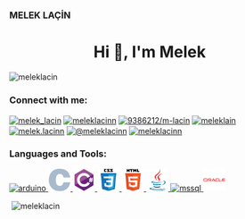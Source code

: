 ### MELEK LAÇİN 

<!--
**meleklacin/meleklacin** is a ✨ _special_ ✨ repository because its `README.md` (this file) appears on your GitHub profile.
### MELEK LAÇİN 
Programming Languages 🚀



![c#](https://github.com/meleklacin/meleklacin/blob/main/img/c%23.jpg)
![html](https://github.com/meleklacin/meleklacin/blob/main/img/css.png)
![css](https://github.com/meleklacin/meleklacin/blob/main/img/html.jpg)
![java](https://github.com/meleklacin/meleklacin/blob/main/img/java.png)


[![GitHub](https://github-readme-stats-meleklacin.vercel.app/api?username=meleklacin&show_icons=true&bg_color=30,e96443,904e95&title_color=fff&text_color=fff)](https://github.com/meleklacin)




Connect with me 😃

Here are some ideas to get you started:

- 🔭 I’m currently working on ...
- 🌱 I’m currently learning ...
- 👯 I’m looking to collaborate on ...
- 🤔 I’m looking for help with ...
- 💬 Ask me about ...
- 📫 How to reach me: ...
- 😄 Pronouns: ...
- ⚡ Fun fact: ...
-->
<h1 align="center">Hi 👋, I'm Melek</h1>
<p align="left"> <img src="https://komarev.com/ghpvc/?username=meleklacin&label=Profile%20views&color=0e75b6&style=flat" alt="meleklacin" /> </p>

<h3 align="left">Connect with me:</h3>
<p align="left">
<a href="https://twitter.com/melek_lacin" target="blank"><img align="center" src="https://cdn.jsdelivr.net/npm/simple-icons@3.0.1/icons/twitter.svg" alt="melek_lacin" height="30" width="40" /></a>
<a href="https://linkedin.com/in/meleklacinn" target="blank"><img align="center" src="https://cdn.jsdelivr.net/npm/simple-icons@3.0.1/icons/linkedin.svg" alt="meleklacinn" height="30" width="40" /></a>
<a href="https://stackoverflow.com/users/9386212/m-lacin" target="blank"><img align="center" src="https://cdn.jsdelivr.net/npm/simple-icons@3.0.1/icons/stackoverflow.svg" alt="9386212/m-lacin" height="30" width="40" /></a>
<a href="https://kaggle.com/meleklain" target="blank"><img align="center" src="https://cdn.jsdelivr.net/npm/simple-icons@3.0.1/icons/kaggle.svg" alt="meleklain" height="30" width="40" /></a>
<a href="https://instagram.com/melek.lacinn" target="blank"><img align="center" src="https://cdn.jsdelivr.net/npm/simple-icons@3.0.1/icons/instagram.svg" alt="melek.lacinn" height="30" width="40" /></a>
<a href="https://medium.com/@meleklacinn" target="blank"><img align="center" src="https://cdn.jsdelivr.net/npm/simple-icons@3.0.1/icons/medium.svg" alt="@meleklacinn" height="30" width="40" /></a>
<a href="https://www.hackerrank.com/meleklacinn" target="blank"><img align="center" src="https://cdn.jsdelivr.net/npm/simple-icons@3.0.1/icons/hackerrank.svg" alt="meleklacinn" height="30" width="40" /></a>
</p>

<h3 align="left">Languages and Tools:</h3>
<p align="left"> <a href="https://www.arduino.cc/" target="_blank"> <img src="https://cdn.worldvectorlogo.com/logos/arduino-1.svg" alt="arduino" width="40" height="40"/> </a> <a href="https://www.cprogramming.com/" target="_blank"> <img src="https://raw.githubusercontent.com/devicons/devicon/master/icons/c/c-original.svg" alt="c" width="40" height="40"/> </a> <a href="https://www.w3schools.com/cs/" target="_blank"> <img src="https://raw.githubusercontent.com/devicons/devicon/master/icons/csharp/csharp-original.svg" alt="csharp" width="40" height="40"/> </a> <a href="https://www.w3schools.com/css/" target="_blank"> <img src="https://raw.githubusercontent.com/devicons/devicon/master/icons/css3/css3-original-wordmark.svg" alt="css3" width="40" height="40"/> </a> <a href="https://www.w3.org/html/" target="_blank"> <img src="https://raw.githubusercontent.com/devicons/devicon/master/icons/html5/html5-original-wordmark.svg" alt="html5" width="40" height="40"/> </a> <a href="https://www.java.com" target="_blank"> <img src="https://raw.githubusercontent.com/devicons/devicon/master/icons/java/java-original.svg" alt="java" width="40" height="40"/> </a> <a href="https://www.microsoft.com/en-us/sql-server" target="_blank"> <img src="https://cdn.worldvectorlogo.com/logos/microsoft-sql-server.svg" alt="mssql" width="40" height="40"/> </a> <a href="https://www.oracle.com/" target="_blank"> <img src="https://raw.githubusercontent.com/devicons/devicon/master/icons/oracle/oracle-original.svg" alt="oracle" width="40" height="40"/> </a> </p>

<p>&nbsp;<img align="center" src="https://github-readme-stats.vercel.app/api?username=meleklacin&show_icons=true&locale=en" alt="meleklacin" /></p>



